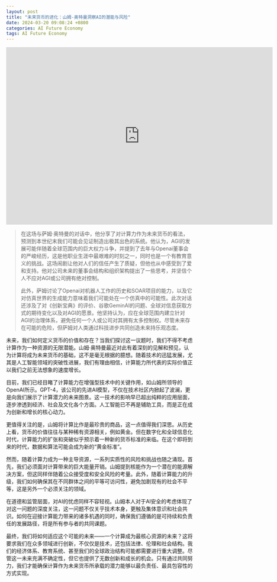 ```yaml
---
layout: post
title: "未来货币的进化：山姆-奥特曼洞察AI的潜能与风险"
date: 2024-03-20 09:08:24 +0800
categories: AI Future Economy
tags: AI Future Economy
---
```


<iframe width="720" height="480" src="https://www.youtube.com/embed/jvqFAi7vkBc?si=zV86-Y9nfOTvVaXq" title="YouTube video player" frameborder="0" allow="accelerometer; autoplay; clipboard-write; encrypted-media; gyroscope; picture-in-picture; web-share" allowfullscreen></iframe>

> 在这场与萨姆·奥特曼的对话中，他分享了对计算力作为未来货币的看法，预测到本世纪末我们可能会见证制造出极其出色的系统。他认为，AGI的发展可能伴随着全球范围内的巨大权力斗争，并提到了去年与Openai董事会的严峻经历，这是他职业生涯中最艰难的时刻之一，同时也是一个有教育意义的挑战。这场闹剧让他对人们的信任产生了质疑，但他也从中感受到了爱和支持。他对公司未来的董事会结构和组织架构提出了一些思考，并坚信个人不应对AGI或公司拥有绝对控制。
> 
> 此外，萨姆讨论了Openai对机器人工作的历史和SOAR项目的能力，以及它对仿真世界的生成能力意味着我们可能处在一个仿真中的可能性。此次对话还涉及了对《创新宝典》的评价、谷歌GeminAI的问题、全球对信息获取方式的期待变化以及对AGI的愿景。他坚持认为，应在全球范围内建立针对AGI的治理体系，避免任何一个人或公司对其拥有太多控制权。尽管未来存在可能的危险，但萨姆对人类通过科技进步共同创造未来持乐观态度。

未来，我们如何定义货币的价值和存在？当我们探讨这一议题时，我们不得不考虑计算作为一种资源的无限潜能。山姆·奥特曼最近对此有着深刻的见解和预见，认为计算将成为未来货币的基础，这不是毫无根据的臆想。随着技术的迅猛发展，尤其是人工智能领域的突破性进展，我们有理由相信，计算能力所代表的实际价值正以我们之前无法想象的速度增长。

目前，我们已经目睹了计算能力在增强型技术中的关键作用，如山姆所领导的OpenAI所示。GPT-4，该公司的先进AI模型，不仅在技术社区内掀起了波澜，更是向我们展示了计算潜力的未来图景。这一技术的影响早已超出纯粹的应用层面，逐步渗透到经济、社会及文化各个方面。人工智能已不再是辅助工具，而是正在成为创新和增长的核心动力。

更值得关注的是，山姆将计算比作是最珍贵的商品，这一点值得我们深思。从历史上看，货币的价值往往与某种稀有资源相关，例如黄金。但在数字化和全球信息化时代，计算能力的扩张和突破似乎预示着一种新的货币标准的来临。在这个即将到来的时代，数据和算法可能会成为新的“黄金标准”。

然而，随着计算力成为一种主导资源，一系列实质性的风险和挑战也随之涌现。首先，我们必须面对计算带来的巨大能量开销。山姆提到核能作为一个潜在的能源解决方案，但这同样伴随着公众接受度和安全风险的考量。此外，随着计算能力的升级，我们如何确保其在不同群体之间的平等可访问性，避免加剧现有的社会不平等，这是另外一个必须关注的领域。

在道德和监管层面，对AI的忧虑同样不容轻视。山姆本人对于AI安全的考虑体现了对这一问题的深度关注，这一问题不仅关乎技术本身，更触及集体意识和社会共识。如何在迎接计算能力带来的诸多机遇的同时，确保我们遵循的是可持续和负责任的发展路径，将是所有参与者的共同课题。

最终，我们将如何适应这个可能的未来——一个计算成为最核心资源的未来？这将要求我们在众多领域进行创新，不仅仅是技术，还包括法律、伦理和社会结构。我们的经济体系、教育系统、甚至我们的全球政治结构可能都需要进行重大调整。尽管这一未来充满不确定性，但它也提供了无数创新和成长的机会。只有通过共同努力，我们才能确保计算作为未来货币所承载的潜力能够以最负责任、最具包容性的方式实现。
